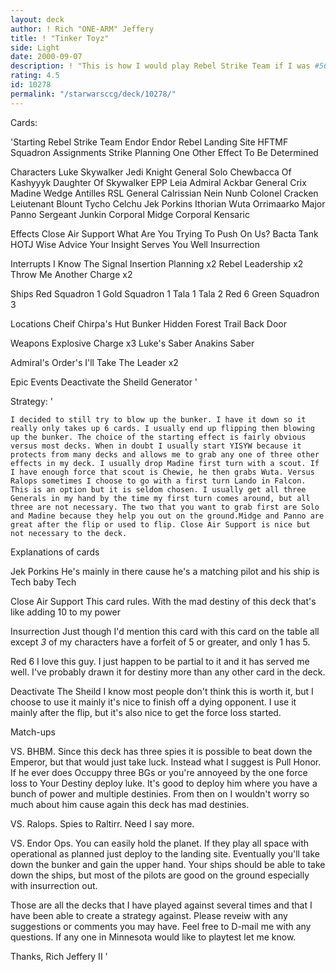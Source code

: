```yaml
---
layout: deck
author: ! Rich "ONE-ARM" Jeffery
title: ! "Tinker Toyz"
side: Light
date: 2000-09-07
description: ! "This is how I would play Rebel Strike Team if I was #5614 in the world   ...wait I am"
rating: 4.5
id: 10278
permalink: "/starwarsccg/deck/10278/"
---
```

Cards: 

'Starting
Rebel Strike Team
Endor
Endor Rebel Landing Site
HFTMF
Squadron Assignments
Strike Planning
One Other Effect To Be Determined

Characters
Luke Skywalker Jedi Knight
General Solo
Chewbacca Of Kashyyyk
Daughter Of Skywalker
EPP Leia
Admiral Ackbar
General Crix Madine
Wedge Antilles RSL
General Calrissian
Nein Nunb
Colonel Cracken
Leiutenant Blount
Tycho Celchu
Jek Porkins
Ithorian
Wuta
Orrimaarko
Major Panno
Sergeant Junkin
Corporal Midge
Corporal Kensaric

Effects
Close Air Support
What Are You Trying To Push On Us?
Bacta Tank
HOTJ
Wise Advice
Your Insight Serves You Well
Insurrection

Interrupts
I Know
The Signal
Insertion Planning x2
Rebel Leadership x2
Throw Me Another Charge x2

Ships
Red Squadron 1
Gold Squadron 1
Tala 1
Tala 2
Red 6
Green Squadron 3

Locations
Cheif Chirpa's Hut
Bunker
Hidden Forest Trail
Back Door

Weapons
Explosive Charge x3
Luke's Saber
Anakins Saber

Admiral's Order's
I'll Take The Leader x2

Epic Events
Deactivate the Sheild Generator
'

Strategy: '


	I decided to still try to blow up the bunker. I have it down so it really only takes up 6 cards. I usually end up flipping then blowing up the bunker. The choice of the starting effect is fairly obvious versus most decks. When in doubt I usually start YISYW because it  protects from many decks and allows me to grab any one of three other effects in my deck. I usually drop Madine first turn with a scout. If I have enough force that scout is Chewie, he then grabs Wuta. Versus Ralops sometimes I choose to go with a first turn Lando in Falcon. This is an option but it is seldom chosen. I usually get all three Generals in my hand by the time my first turn comes around, but all three are not necessary. The two that you want to grab first are Solo and Madine because they help you out on the ground.Midge and Panno are great after the flip or used to flip. Close Air Support is nice but not necessary to the deck.


Explanations of cards

Jek Porkins He's mainly in there cause he's a matching pilot and his ship is Tech baby Tech

Close Air Support This card rules. With the mad destiny of this deck that's like adding 10 to my power

Insurrection Just though I'd mention this card with this card on the table all except *3* of my characters have a forfeit of 5 or greater, and only 1 has 5.

Red 6 I love this guy. I just happen to be partial to it and it has served me well. I've probably drawn it for    destiny more than any other card in the deck.

Deactivate The Sheild I know most people don't think this is worth it, but I choose to use it mainly it's nice to finish off a dying opponent. I use it mainly after the flip, but it's also nice to get the force loss started.

Match-ups

VS. BHBM. Since this deck has three spies it is possible to beat down the Emperor, but that would just take luck. Instead what I suggest is Pull Honor. If he ever does Occuppy three BGs or you're annoyeed by the one force loss to Your Destiny deploy luke. It's good to deploy him where you have a bunch of power and multiple destinies. From then on I wouldn't worry so much about him cause again this deck has mad destinies.

VS. Ralops. Spies to Raltirr. Need I say more.

VS. Endor Ops. You can easily hold the planet. If they play all space with operational as planned just deploy to the landing site. Eventually you'll take down the bunker and gain the upper hand. Your ships should be able to take down the ships, but most of the pilots are good on the ground especially with insurrection out.

Those are all the decks that I have played against several times and that I have been able to create a strategy against. Please reveiw with any suggestions or comments you may have. Feel free to D-mail me with any questions. If any one in Minnesota would like to playtest let me know.


Thanks,
Rich Jeffery II
'
